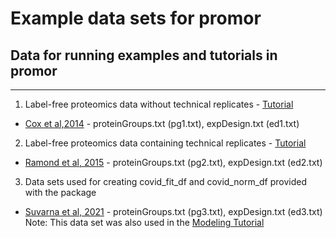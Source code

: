 # Example data sets for promor
## Data for running examples and tutorials in promor

---

1. Label-free proteomics data without technical replicates - [Tutorial](https://caranathunge.github.io/promor/articles/promor_no_techreps.html)
  * [Cox et al,2014](https://europepmc.org/article/MED/24942700#id609082) - proteinGroups.txt (pg1.txt), expDesign.txt (ed1.txt)
2. Label-free proteomics data containing technical replicates - [Tutorial](https://caranathunge.github.io/promor/articles/promor_with_techreps.html)
  * [Ramond et al, 2015](https://www.mcponline.org/article/S1535-9476(20)33188-1/fulltext) - proteinGroups.txt (pg2.txt), expDesign.txt (ed2.txt)
3. Data sets used for creating covid_fit_df and covid_norm_df provided with the package
  * [Suvarna et al, 2021](https://www.frontiersin.org/articles/10.3389/fphys.2021.652799/full#h3) - proteinGroups.txt (pg3.txt), expDesign.txt (ed3.txt)  
  Note: This data set was also used in the [Modeling Tutorial](https://caranathunge.github.io/promor/articles/promor_for_modeling.html)
